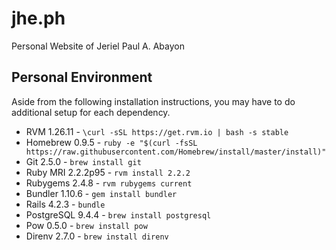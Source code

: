 # jhe.ph

Personal Website of Jeriel Paul A. Abayon

## Personal Environment
Aside from the following installation instructions, you may have to do additional setup for each dependency.

* RVM 1.26.11 - `\curl -sSL https://get.rvm.io | bash -s stable`
* Homebrew 0.9.5 - `ruby -e "$(curl -fsSL https://raw.githubusercontent.com/Homebrew/install/master/install)"`
* Git 2.5.0 - `brew install git`
* Ruby MRI 2.2.2p95 - `rvm install 2.2.2`
* Rubygems 2.4.8 - `rvm rubygems current`
* Bundler 1.10.6 - `gem install bundler`
* Rails 4.2.3 - `bundle`
* PostgreSQL 9.4.4 - `brew install postgresql`
* Pow 0.5.0 - `brew install pow`
* Direnv 2.7.0 - `brew install direnv`
